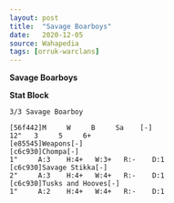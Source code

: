 ```yaml
---
layout: post
title:  "Savage Boarboys"
date:   2020-12-05
source: Wahapedia
tags: [orruk-warclans]
---
```


**Savage Boarboys**

**Stat Block**
```
3/3 Savage Boarboy
```

```
[56f442]M     W     B     Sa    [-]
12"   3     5     6+    
[e85545]Weapons[-]
[c6c930]Chompa[-]
1"     A:3    H:4+   W:3+   R:-    D:1   
[c6c930]Savage Stikka[-]
2"     A:3    H:4+   W:4+   R:-    D:1   
[c6c930]Tusks and Hooves[-]
1"     A:2    H:4+   W:4+   R:-    D:1   
```


